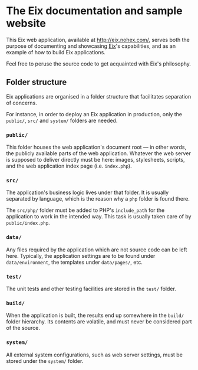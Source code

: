 # The Eix documentation and sample website

This Eix web application, available at http://eix.nohex.com/, serves both the purpose of documenting and showcasing [Eix]()'s capabilities, and as an example of how to build Eix applications.

Feel free to peruse the source code to get acquainted with Eix's philosophy.

## Folder structure

Eix applications are organised in a folder structure that facilitates separation of concerns.

For instance, in order to deploy an Eix application in production, only the `public/`, `src/` and `system/` folders are needed.

### `public/`

This folder houses the web application's document root — in other words, the publicly available parts of the web application. Whatever the web server is supposed to deliver directly must be here: images, stylesheets, scripts, and the web application index page (i.e. `index.php`).

### `src/`

The application's business logic lives under that folder. It is usually separated by language, which is the reason why a `php` folder is found there.

The `src/php/` folder must be added to PHP's `include_path` for the application to work in the intended way. This task is usually taken care of by `public/index.php`.

### `data/`

Any files required by the application which are not source code can be left here. Typically, the application settings are to be found under `data/environment`, the templates under `data/pages/`, etc.

### `test/`

The unit tests and other testing facilities are stored in the `test/` folder.

### `build/`

When the application is built, the results end up somewhere in the `build/` folder hierarchy. Its contents are volatile, and must never be considered part of the source.

### `system/`

All external system configurations, such as web server settings, must be stored under the `system/` folder.